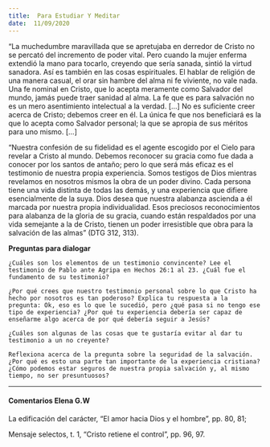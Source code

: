 ```yaml
---
title:  Para Estudiar Y Meditar
date:  11/09/2020
---
```


“La muchedumbre maravillada que se apretujaba en derredor de Cristo no se percató del incremento de poder vital. Pero cuando la mujer enferma extendió la mano para tocarlo, creyendo que sería sanada, sintió la virtud sanadora. Así es también en las cosas espirituales. El hablar de religión de una manera casual, el orar sin hambre del alma ni fe viviente, no vale nada. Una fe nominal en Cristo, que lo acepta meramente como Salvador del mundo, jamás puede traer sanidad al alma. La fe que es para salvación no es un mero asentimiento intelectual a la verdad. [...] No es suficiente creer acerca de Cristo; debemos creer en él. La única fe que nos beneficiará es la que lo acepta como Salvador personal; la que se apropia de sus méritos para uno mismo. [...]

“Nuestra confesión de su fidelidad es el agente escogido por el Cielo para revelar a Cristo al mundo. Debemos reconocer su gracia como fue dada a conocer por los santos de antaño; pero lo que será más eficaz es el testimonio de nuestra propia experiencia. Somos testigos de Dios mientras revelamos en nosotros mismos la obra de un poder divino. Cada persona tiene una vida distinta de todas las demás, y una experiencia que difiere esencialmente de la suya. Dios desea que nuestra alabanza ascienda a él marcada por nuestra propia individualidad. Esos preciosos reconocimientos para alabanza de la gloria de su gracia, cuando están respaldados por una vida semejante a la de Cristo, tienen un poder irresistible que obra para la salvación de las almas” (DTG 312, 313).

**Preguntas para dialogar**

`¿Cuáles son los elementos de un testimonio convincente? Lee el testimonio de Pablo ante Agripa en Hechos 26:1 al 23. ¿Cuál fue el fundamento de su testimonio?`

`¿Por qué crees que nuestro testimonio personal sobre lo que Cristo ha hecho por nosotros es tan poderoso? Explica tu respuesta a la pregunta: Ok, eso es lo que le sucedió, pero ¿qué pasa si no tengo ese tipo de experiencia? ¿Por qué tu experiencia debería ser capaz de enseñarme algo acerca de por qué debería seguir a Jesús?`

`¿Cuáles son algunas de las cosas que te gustaría evitar al dar tu testimonio a un no creyente?`

`Reflexiona acerca de la pregunta sobre la seguridad de la salvación. ¿Por qué es esto una parte tan importante de la experiencia cristiana? ¿Cómo podemos estar seguros de nuestra propia salvación y, al mismo tiempo, no ser presuntuosos?`

---

#### Comentarios Elena G.W

La edificación del carácter, “El amor hacia Dios y el hombre”, pp. 80, 81;

Mensaje selectos, t. 1, “Cristo retiene el control”, pp. 96, 97.